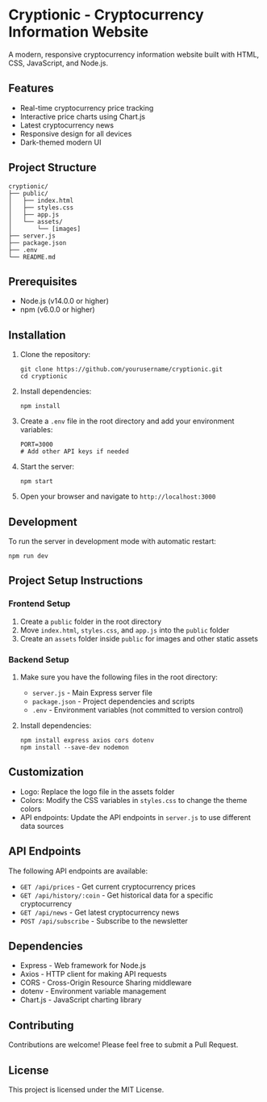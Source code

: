 # Cryptionic - Cryptocurrency Information Website

A modern, responsive cryptocurrency information website built with HTML, CSS, JavaScript, and Node.js.

## Features

- Real-time cryptocurrency price tracking
- Interactive price charts using Chart.js
- Latest cryptocurrency news
- Responsive design for all devices
- Dark-themed modern UI

## Project Structure

```
cryptionic/
├── public/
│   ├── index.html
│   ├── styles.css
│   ├── app.js
│   └── assets/
│       └── [images]
├── server.js
├── package.json
├── .env
└── README.md
```

## Prerequisites

- Node.js (v14.0.0 or higher)
- npm (v6.0.0 or higher)

## Installation

1. Clone the repository:
   ```
   git clone https://github.com/yourusername/cryptionic.git
   cd cryptionic
   ```

2. Install dependencies:
   ```
   npm install
   ```

3. Create a `.env` file in the root directory and add your environment variables:
   ```
   PORT=3000
   # Add other API keys if needed
   ```

4. Start the server:
   ```
   npm start
   ```

5. Open your browser and navigate to `http://localhost:3000`

## Development

To run the server in development mode with automatic restart:
```
npm run dev
```

## Project Setup Instructions

### Frontend Setup

1. Create a `public` folder in the root directory
2. Move `index.html`, `styles.css`, and `app.js` into the `public` folder
3. Create an `assets` folder inside `public` for images and other static assets

### Backend Setup

1. Make sure you have the following files in the root directory:
   - `server.js` - Main Express server file
   - `package.json` - Project dependencies and scripts
   - `.env` - Environment variables (not committed to version control)

2. Install dependencies:
   ```
   npm install express axios cors dotenv
   npm install --save-dev nodemon
   ```

## Customization

- Logo: Replace the logo file in the assets folder
- Colors: Modify the CSS variables in `styles.css` to change the theme colors
- API endpoints: Update the API endpoints in `server.js` to use different data sources

## API Endpoints

The following API endpoints are available:

- `GET /api/prices` - Get current cryptocurrency prices
- `GET /api/history/:coin` - Get historical data for a specific cryptocurrency
- `GET /api/news` - Get latest cryptocurrency news
- `POST /api/subscribe` - Subscribe to the newsletter

## Dependencies

- Express - Web framework for Node.js
- Axios - HTTP client for making API requests
- CORS - Cross-Origin Resource Sharing middleware
- dotenv - Environment variable management
- Chart.js - JavaScript charting library

## Contributing

Contributions are welcome! Please feel free to submit a Pull Request.

## License

This project is licensed under the MIT License.
 
 
